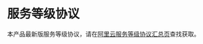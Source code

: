 # 服务等级协议

本产品最新版服务等级协议，请在[阿里云服务等级协议汇总页](http://terms.aliyun.com/legal-agreement/terms/suit_bu1_ali_cloud/suit_bu1_ali_cloud201803021527_93160.html)查找获取。

